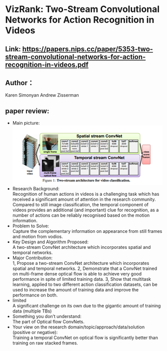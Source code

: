 # VizRank: Two-Stream Convolutional Networks for Action Recognition in Videos
## Link: https://papers.nips.cc/paper/5353-two-stream-convolutional-networks-for-action-recognition-in-videos.pdf
## Author：
Karen Simonyan Andrew Zisserman
## paper review:
* Main picture:  
![](https://github.com/guansLab/PaperReading/blob/master/Zhengyong_Ren/QQ%E5%9B%BE%E7%89%8720200217092406.png)
* Research Background:  
Recognition of human actions in videos is a challenging task which has received a significant amount
of attention in the research community. Compared to still image classification, the temporal component of videos 
provides an additional (and important) clue for recognition, as a number of actions can be reliably recognised 
based on the motion information. 
* Problem to Solve:  
Capture the complementary information on appearance from still frames and motion from vodios.
* Key Design and Algorithm Proposed:  
A two-stream ConvNet architecture which incorporates spatial and temporal networks.
* Major Contribution:  
1, Propose a two-stream ConvNet architecture which incorporates spatial and temporal networks.
2, Demonstrate that a ConvNet trained on multi-frame dense optical flow is able to achieve very good performance in spite of limited training data.
3, Show that multitask learning, applied to two different action classification datasets, can be used to
increase the amount of training data and improve the performance on both.
* limited  
A significant challenge on its own due to the gigantic amount of training data (multiple TBs)
* Something you don’t understand:  
The part of Optical flow ConvNets.
* Your view on the research domain/topic/approach/data/solution (positive or negative):  
Training a temporal ConvNet on optical flow  is significantly better than training on raw
stacked frames.
